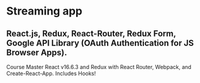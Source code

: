# Streaming app

## React.js, Redux, React-Router, Redux Form, Google API Library (OAuth Authentication for JS Browser Apps).

Course  Master React v16.6.3 and Redux with React Router, Webpack, and Create-React-App. Includes Hooks!

